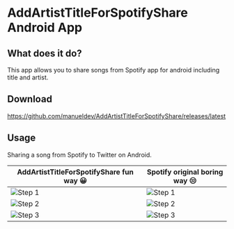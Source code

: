 # AddArtistTitleForSpotifyShare Android App

## What does it do?

This app allows you to share songs from Spotify app for android including title and artist.

## Download

https://github.com/manueldev/AddArtistTitleForSpotifyShare/releases/latest

## Usage

Sharing a song from Spotify to Twitter on Android.

AddArtistTitleForSpotifyShare fun way :grinning: | Spotify original boring way :unamused:
-------------------------------------- | -----------------------------------------------------
![Step 1](http://i.imgur.com/OU8litUl.png) | ![Step 1](http://i.imgur.com/OU8litUl.png)
![Step 2](http://i.imgur.com/qtNaZXTl.png) | ![Step 2](http://i.imgur.com/VkrOZiRl.png)
![Step 3](http://i.imgur.com/9Nv7Ab7l.png) | ![Step 3](http://i.imgur.com/w3nKUael.png)
